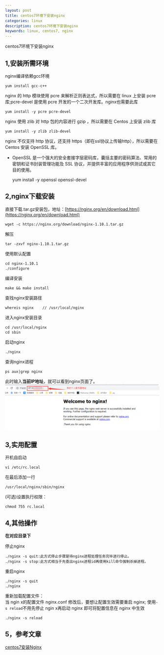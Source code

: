 ```yaml
---
layout: post
title: centos7环境下安装nginx
categories: linux
description: centos7环境下安装nginx
keywords: linux, centos7, nginx
---
```


centos7环境下安装nginx

1,安装所需环境
----
nginx编译依赖gcc环境

    yum install gcc-c++

nginx 的 http 模块使用 pcre 来解析正则表达式，所以需要在 linux 上安装 pcre 库;pcre-devel 是使用 pcre 开发的一个二次开发库。nginx也需要此库

    yum install -y pcre pcre-devel     

 nginx 使用 zlib 对 http 包的内容进行 gzip ，所以需要在 Centos 上安装 zlib 库
 
    yum install -y zlib zlib-devel

nginx 不仅支持 http 协议，还支持 https（即在ssl协议上传输http），所以需要在 Centos 安装 OpenSSL 库。
* OpenSSL 是一个强大的安全套接字层密码库，囊括主要的密码算法、常用的密钥和证书封装管理功能及 SSL 协议，并提供丰富的应用程序供测试或其它目的使用。

    yum install -y openssl openssl-devel

2,nginx下载安装
----
直接下载.tar.gz安装包，地址：[https://nginx.org/en/download.html](https://nginx.org/en/download.html)

    wget -c https://nginx.org/download/nginx-1.10.1.tar.gz

解压

    tar -zxvf nginx-1.10.1.tar.gz

使用默认配置

    cd nginx-1.10.1
    ./configure

编译安装

    make && make install

查找nginx安装路径

    whereis nginx    // /usr/local/nginx

    
进入nginx安装目录

    cd /usr/local/nginx
    cd sbin

启动nginx

    ./nginx

查询nginx进程

    ps aux|grep nginx

此时输入**当前IP地址**，就可以看到nginx页面了。
![](/images/linux/nginx-homepage.png)


3,实用配置
-----
开机自启动

    vi /etc/rc.local

在最后添加一行

    /usr/local/nginx/sbin/nginx

(可选)设置执行权限：

    chmod 755 rc.local

4,其他操作
----    
**在对应目录下**

停止nginx

    ./nginx -s quit:此方式停止步骤是待nginx进程处理任务完毕进行停止。
    ./nginx -s stop:此方式相当于先查出nginx进程id再使用kill命令强制杀掉进程。

重启nginx 

    ./nginx -s quit
    ./nginx

重新加载配置文件：     
当 ngin x的配置文件 nginx.conf 修改后，要想让配置生效需要重启 nginx; 使用`-s reload`不用先停止 ngin x再启动 nginx 即可将配置信息在 nginx 中生效

    ./nginx -s reload


5，参考文章
----
[centos7安装Nginx](https://www.cnblogs.com/kaid/p/7640723.html)